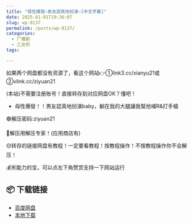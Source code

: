 ```yaml
---
title: "母性爆發~男友認真地扮演~[中文字幕]"
date: 2025-01-01T19:36:07
slug: wp-8137
permalink: /posts/wp-8137/
categories:
  - 广播剧
  - 乙女抓
tags:

---
```


如果两个网盘都没有资源了，看这个网站👉①link3.cc/xianyu21或②vlink.cc/ziyuan21

(本站)不需要注册账号！直接转存到对应网盘OK？懂吧！

*   母性爆發！！男友認真地扮演baby，躺在我的大腿讓我幫他哺R&打手槍

🟢解压密码:ziyuan21

🔵解压用解压专家！(应用商店有)

🟡转存的链接网盘有教程！一定要看教程！按教程操作！不按教程操作你不会解压！

💰🈶能力的宝，可以点左下角赞赏支持一下网站运行

## 📦 下载链接
- [百度网盘](https://blziyuan21.com/pay-download/8137?key=2d206e0490&down_id=0)
- [本地下载](https://blziyuan21.com/pay-download/8137?key=2d206e0490&down_id=1)

